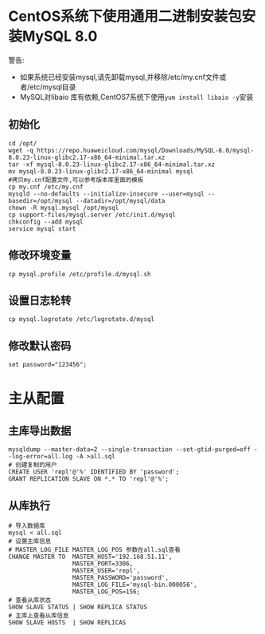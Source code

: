 CentOS系统下使用通用二进制安装包安装MySQL 8.0
=============================================

警告:
- 如果系统已经安装mysql,请先卸载mysql,并移除/etc/my.cnf文件或者/etc/mysql目录
- MySQL对libaio 库有依赖,CentOS7系统下使用`yum install libaio -y`安装


初始化
------
    cd /opt/
    wget -q https://repo.huaweicloud.com/mysql/Downloads/MySQL-8.0/mysql-8.0.23-linux-glibc2.17-x86_64-minimal.tar.xz
    tar -xf mysql-8.0.23-linux-glibc2.17-x86_64-minimal.tar.xz
    mv mysql-8.0.23-linux-glibc2.17-x86_64-minimal mysql
    #拷贝my.cnf配置文件,可以参考版本库里面的模板
    cp my.cnf /etc/my.cnf
    mysqld --no-defaults --initialize-insecure --user=mysql --basedir=/opt/mysql --datadir=/opt/mysql/data
    chown -R mysql.mysql /opt/mysql
    cp support-files/mysql.server /etc/init.d/mysql
    chkconfig --add mysql
    service mysql start

修改环境变量
-----------

    cp mysql.profile /etc/profile.d/mysql.sh

设置日志轮转
-----------

    cp mysql.logrotate /etc/logrotate.d/mysql

修改默认密码
-----------

    set password="123456";

主从配置
========

主库导出数据
-------------

    mysqldump --master-data=2 --single-transaction --set-gtid-purged=off --log-error=all.log -A >all.sql
    # 创建复制的用户
    CREATE USER 'repl'@'%' IDENTIFIED BY 'password';
    GRANT REPLICATION SLAVE ON *.* TO 'repl'@'%';

从库执行
--------

    # 导入数据库
    mysql < all.sql
    # 设置主库信息
    # MASTER_LOG_FILE MASTER_LOG_POS 参数在all.sql查看
    CHANGE MASTER TO  MASTER_HOST='192.168.51.11',
                      MASTER_PORT=3306,
                      MASTER_USER='repl',
                      MASTER_PASSWORD='password',
                      MASTER_LOG_FILE='mysql-bin.000056',
                      MASTER_LOG_POS=156;
    # 查看从库状态
    SHOW SLAVE STATUS | SHOW REPLICA STATUS
    # 主库上查看从库信息
    SHOW SLAVE HOSTS  | SHOW REPLICAS
